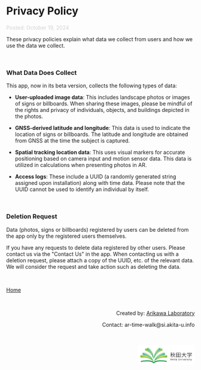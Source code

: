 # Privacy Policy

<p style="color: #d3d3d3;">
  Posted: October 19, 2024
</p>

These privacy policies explain what data we collect from users and how we use the data we collect.

<br>

### What Data Does Collect
This app, now in its beta version, collects the following types of data:

- **User-uploaded image data**: This includes landscape photos or images of signs or billboards. When sharing these images, please be mindful of the rights and privacy of individuals, objects, and buildings depicted in the photos.

- **GNSS-derived latitude and longitude**: This data is used to indicate the location of signs or billboards. The latitude and longitude are obtained from GNSS at the time the subject is captured.

- **Spatial tracking location data**: This uses visual markers for accurate positioning based on camera input and motion sensor data. This data is utilized in calculations when presenting photos in AR.

- **Access logs**: These include a UUID (a randomly generated string assigned upon installation) along with time data. Please note that the UUID cannot be used to identify an individual by itself.

<br>

### Deletion Request
Data (photos, signs or billboards) registered by users can be deleted from the app only by the registered users themselves.

If you have any requests to delete data registered by other users. Please contact us via the "Contact Us" in the app. When contacting us with a deletion request, please attach a copy of the UUID, etc. of the relevant data. We will consider the request and take action such as deleting the data.

<br>

[Home](https://artimewalk.github.io/site)

<br>

<p style= 'text-align: right;'>
  Created by: <a href="https://top.ie.akita-u.ac.jp/lab/" target="_blank">Arikawa Laboratory</a>
</p>

<p style= 'text-align: right;'>
  Contact: ar-time-walk@si.akita-u.info
</p>

<br>

<p style= 'text-align: right;'>
  <a href="https://www.akita-u.ac.jp/honbu/" target="_blank"><img src="images/au_logo.jpg" width= "30%" ></a>
</p>
